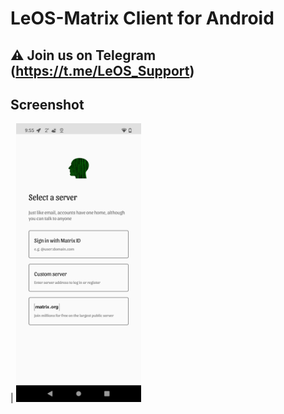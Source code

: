 # LeOS-Matrix Client for Android

## ⚠ Join us on Telegram (https://t.me/LeOS_Support)

## Screenshot
| <img src="screenshots/LeOS-Matrix.png" width="200"/>


